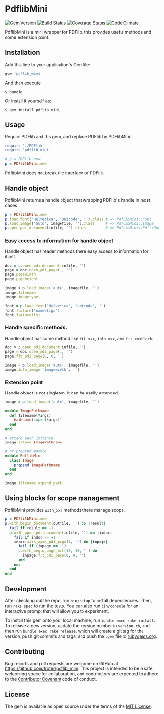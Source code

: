 # PdflibMini

[![Gem Version](https://badge.fury.io/rb/pdflib_mini.svg)](http://badge.fury.io/rb/pdflib_mini)
[![Build Status](https://travis-ci.org/troter/pdflib_mini.svg?branch=master)](https://travis-ci.org/troter/pdflib_mini)
[![Coverage Status](https://coveralls.io/repos/troter/pdflib_mini/badge.svg)](https://coveralls.io/r/troter/pdflib_mini)
[![Code Climate](https://codeclimate.com/github/troter/pdflib_mini/badges/gpa.svg)](https://codeclimate.com/github/troter/pdflib_mini)

PdflibMini is a mini wrapper for PDFlib. this provides useful methods and some extension point.

## Installation

Add this line to your application's Gemfile:

```ruby
gem 'pdflib_mini'
```

And then execute:

    $ bundle

Or install it yourself as:

    $ gem install pdflib_mini

## Usage

Require PDFlib and ths gem, and replace PDFlib by PDFlibMini.

```ruby
require './PDFlib'
require 'pdflib_mini'

# p = PDFlib.new
p = PDFlilbMini.new 
```

PdflibMini does not break the interface of PDFlib.

## Handle object

PdflibMini returns a handle object that wrapping PDFlib's handle in most cases.

```ruby
p = PDFlilbMini.new
p.load_font("Helvetica", "unicode", '').class # => PdflibMini::Font
p.load_image('auto', imagefile, '').class     # => PdflibMini::Image
p.open_pdi_document(infile, '').class         # => PdflibMini::Pdf::Document
```

### Easy access to information for handle object

Handle object has reader methods there easy access to information for itself.

```ruby
doc = p.open_pdi_document(infile, '')
page = doc.open_pdi_page(1, '')
page.pagewidth
page.pageheight

image = p.load_image('auto', imagefile, '')
image.filename
image.imagetype

font = p.load_font("Helvetica", "unicode", '')
font.feature('name=liga')
font.featurelist
```

### Handle specific methods.

Handle object has some method like `fit_xxx`, `info_xxx`, and `fit_xxxblock`.

```ruby
doc = p.open_pdi_document(infile, '')
page = doc.open_pdi_page(1, '')
page.fit_pdi_page(0, 0, '') 

image = p.load_image('auto', imagefile, '')
image.info_image('imagewidth', '')
```

### Extension point

Handle object is not singleton. it can be easily extended.

```ruby
image = p.load_image('auto', imagefile, '')

module ImagePathname
  def filename(*args)
    Pathname(super(*args))
  end
end

# extend each instance
image.extend ImagePathname

# or prepend module
module PdflibMini
  class Image
    prepend ImagePathname
  end
end

image.filename.expand_path
```

## Using blocks for scope management

PdflibMini provides `with_xxx` methods there manage scope. 

```ruby
p = PDFlilbMini.new
p.with_begin_document(outfile, '') do |result|
  fail if result == -1
  p.with_open_pdi_document(infile, '') do |indoc|
    fail if indoc == -1
    indoc.with_open_pdi_page(1, '') do |inpage|
      fail if (inpage == -1)
      p.with_begin_page_ext(10, 10, '') do
        inpage.fit_pdi_page(0, 0, '')
      end
    end
  end
end
```

## Development

After checking out the repo, run `bin/setup` to install dependencies. Then, run `rake spec` to run the tests. You can also run `bin/console` for an interactive prompt that will allow you to experiment.

To install this gem onto your local machine, run `bundle exec rake install`. To release a new version, update the version number in `version.rb`, and then run `bundle exec rake release`, which will create a git tag for the version, push git commits and tags, and push the `.gem` file to [rubygems.org](https://rubygems.org).

## Contributing

Bug reports and pull requests are welcome on GitHub at https://github.com/troter/pdflib_mini. This project is intended to be a safe, welcoming space for collaboration, and contributors are expected to adhere to the [Contributor Covenant](http://contributor-covenant.org) code of conduct.


## License

The gem is available as open source under the terms of the [MIT License](http://opensource.org/licenses/MIT).

